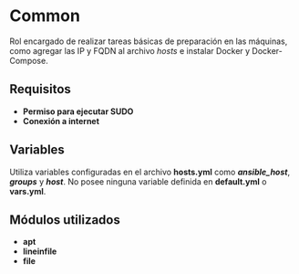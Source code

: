 Common
=========

Rol encargado de realizar tareas básicas de preparación en las máquinas, como agregar las IP y FQDN al archivo *hosts* e instalar Docker y Docker-Compose.

Requisitos
------------

 - **Permiso para ejecutar SUDO**
 - **Conexión a internet**

Variables
--------------

Utiliza variables configuradas en el archivo **hosts.yml** como ***ansible_host***, ***groups*** y ***host***. No posee ninguna variable definida en **default.yml** o **vars.yml**.

Módulos utilizados
------------

 - **apt**
 - **lineinfile**
 - **file**
